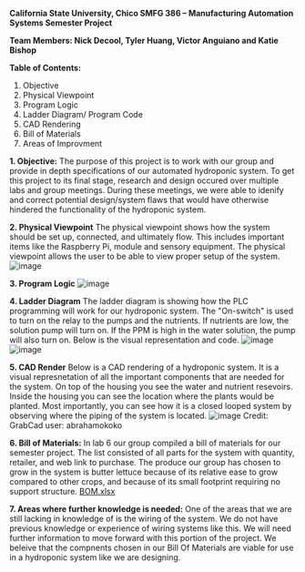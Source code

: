 

**California State University, Chico
SMFG 386 – Manufacturing Automation Systems
Semester Project**

**Team Members: Nick Decool, Tyler Huang, Victor Anguiano and Katie Bishop**

**Table of Contents:**
1. Objective
2. Physical Viewpoint
3. Program Logic
4. Ladder Diagram/ Program Code
5. CAD Rendering
6. Bill of Materials
7. Areas of Improvment 

**1. Objective:**
	The purpose of this project is to work with our group and provide in depth specifications of our automated hydroponic system. To get this project to its final stage, research and design occured over multiple labs and group meetings. During these meetings, we were able to idenify and correct potential design/system flaws that would have otherwise hindered the functionality of the hydroponic system.  




**2. Physical Viewpoint**
The physical viewpoint shows how the system should be set up, connected, and ultimately flow. This includes important items like the Raspberry Pi, module and sensory equipment. The physical viewpoint allows the user to be able to view proper setup of the system. 
![image](https://user-images.githubusercontent.com/80664067/113379173-9eaecf80-932d-11eb-8b86-3c8fe463954d.png)


**3. Program Logic**
![image](https://user-images.githubusercontent.com/80721125/113385653-68794c00-933d-11eb-8d5c-486f0f4b8244.png)

**4. Ladder Diagram**
The ladder diagram is showing how the PLC programming will work for our hydroponic system. The "On-switch" is used to turn on the relay to the pumps and the nutrients. If nutrients are low, the solution pump will turn on. If the PPM is high in the water solution, the pump will also turn on. Below is the visual representation and code.
![image](https://user-images.githubusercontent.com/80664067/119056025-daa20080-b97e-11eb-9797-6d738c0d0ec6.png)
![image](https://user-images.githubusercontent.com/80664067/119056074-ef7e9400-b97e-11eb-8ad6-996a659a29e3.png)


**5. CAD Render**
Below is a CAD rendering of a hydroponic system. It is a visual represnetation of all the important components that are needed for the system. On top of the housing you see the water and nutrient resevoirs. Inside the housing you can see the location where the plants would be planted. Most importantly, you can see how it is a closed looped system by observing where the piping of the system is located. 
![image](https://user-images.githubusercontent.com/80664067/119056289-4be1b380-b97f-11eb-92db-4704c50ec4bc.png)
Credit: GrabCad user: abrahamokoko


**6. Bill of Materials:**
	In lab 6 our group compiled a bill of materials for our semester project. The list consisted of all parts for the system with quantity, retailer, and web link to purchase. The produce our group has chosen to grow in the system is butter lettuce because of its relative ease to grow compared to other crops, and because of its small footprint requiring no support structure. 
[BOM.xlsx](https://github.com/kbishop9/team_3_semester_project/files/6247785/BOM.xlsx)	
	

**7. Areas where further knowledge is needed:**
	One of the areas that we are still lacking in knowledge of is the wiring of the system. We do not have previous knowledge or experience of wiring systems like this. We will need further information to move forward with this portion of the project. We beleive that the compnents chosen in our Bill Of Materials are viable for use in a hydroponic system like we are designing.

